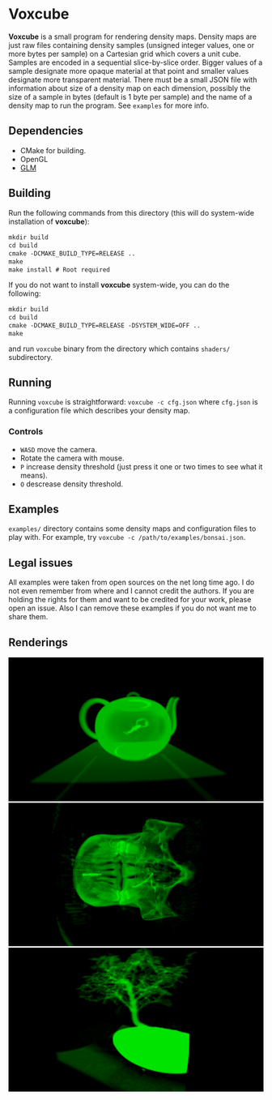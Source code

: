 # Voxcube

**Voxcube** is a small program for rendering density maps. Density maps
are just raw files containing density samples (unsigned integer
values, one or more bytes per sample) on a Cartesian grid which covers
a unit cube. Samples are encoded in a sequential slice-by-slice
order. Bigger values of a sample designate more opaque material at
that point and smaller values designate more transparent
material. There must be a small JSON file with information about size
of a density map on each dimension, possibly the size of a sample in
bytes (default is 1 byte per sample) and the name of a density map to
run the program. See `examples` for more info.

## Dependencies

* CMake for building.
* OpenGL
* [GLM](https://glm.g-truc.net/0.9.9/index.html)

## Building

Run the following commands from this directory (this will do
system-wide installation of **voxcube**):

~~~~
mkdir build
cd build
cmake -DCMAKE_BUILD_TYPE=RELEASE ..
make
make install # Root required
~~~~

If you do not want to install **voxcube** system-wide, you can do
the following:

~~~~
mkdir build
cd build
cmake -DCMAKE_BUILD_TYPE=RELEASE -DSYSTEM_WIDE=OFF ..
make
~~~~

and run `voxcube` binary from the directory which contains `shaders/`
subdirectory.

## Running

Running `voxcube` is straightforward: `voxcube -c cfg.json` where
`cfg.json` is a configuration file which describes your density map.

### Controls

* `WASD` move the camera.
* Rotate the camera with mouse.
* `P` increase density threshold (just press it one or two times to
  see what it means).
* `O` descrease density threshold.

## Examples

`examples/` directory contains some density maps and configuration
files to play with. For example, try
`voxcube -c /path/to/examples/bonsai.json`.

## Legal issues

All examples were taken from open sources on the net long time
ago. I do not even remember from where and I cannot credit the
authors. If you are holding the rights for them and want to be
credited for your work, please open an issue. Also I can remove these
examples if you do not want me to share them.

## Renderings
![Teapot](examples/teapot.png)
![Skull](examples/skull.png)
![Bonsai tree](examples/bonsai.png)